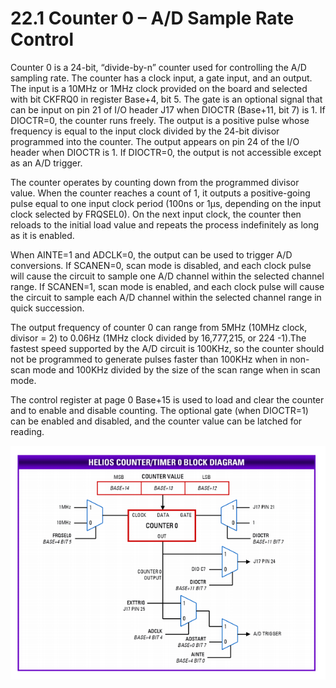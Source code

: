 # 22.1 Counter 0 – A/D Sample Rate Control

Counter 0 is a 24-bit, “divide-by-n” counter used for controlling the A/D sampling rate. The counter has a clock input, a gate input, and an output. The input is a 10MHz or 1MHz clock provided on the board and selected with bit CKFRQ0 in register Base+4, bit 5. The gate is an optional signal that can be input on pin 21 of I/O header J17 when DIOCTR \(Base+11, bit 7\) is 1. If DIOCTR=0, the counter runs freely. The output is a positive pulse whose frequency is equal to the input clock divided by the 24-bit divisor programmed into the counter. The output appears on pin 24 of the I/O header when DIOCTR is 1. If DIOCTR=0, the output is not accessible except as an A/D trigger. 

The counter operates by counting down from the programmed divisor value. When the counter reaches a count of 1, it outputs a positive-going pulse equal to one input clock period \(100ns or 1µs, depending on the input clock selected by FRQSEL0\). On the next input clock, the counter then reloads to the initial load value and repeats the process indefinitely as long as it is enabled. 

When AINTE=1 and ADCLK=0, the output can be used to trigger A/D conversions. If SCANEN=0, scan mode is disabled, and each clock pulse will cause the circuit to sample one A/D channel within the selected channel range. If SCANEN=1, scan mode is enabled, and each clock pulse will cause the circuit to sample each A/D channel within the selected channel range in quick succession. 

The output frequency of counter 0 can range from 5MHz \(10MHz clock, divisor = 2\) to 0.06Hz \(1MHz clock divided by 16,777,215, or 224 -1\).The fastest speed supported by the A/D circuit is 100KHz, so the counter should not be programmed to generate pulses faster than 100KHz when in non-scan mode and 100KHz divided by the size of the scan range when in scan mode. 

The control register at page 0 Base+15 is used to load and clear the counter and to enable and disable counting. The optional gate \(when DIOCTR=1\) can be enabled and disabled, and the counter value can be latched for reading.

![](../../../.gitbook/assets/image%20%28176%29.png)

